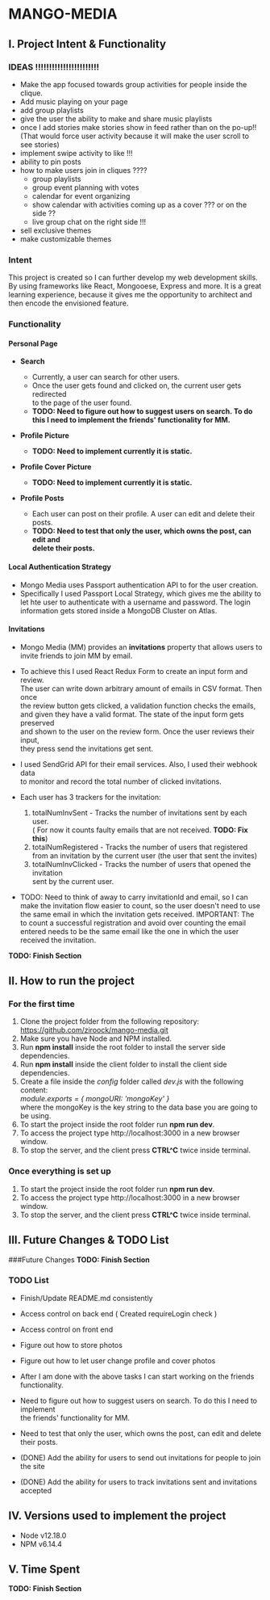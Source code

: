 # MANGO-MEDIA

## I.  Project Intent & Functionality
### IDEAS !!!!!!!!!!!!!!!!!!!!!!!
- Make the app focused towards group activities for people inside the clique.
- Add music playing on your page
- add group playlists 
- give the user the ability to make and share music playlists
- once I add stories make stories show in feed rather than on the po-up!!
  (That would force user activity because it will make the user scroll to see stories)
- implement swipe activity to like !!!
- ability to pin posts
- how to make users join in cliques ????
    - group playlists 
    - group event planning with votes
    - calendar for event organizing
    - show calendar with activities coming up as a cover ??? or on the side ??
    - live group chat on the right side !!!
- sell exclusive themes
- make customizable themes
### Intent
This project is created so I can further develop my web development skills.  
By using frameworks like React, Mongooese, Express and more. It is a great  
learning experience, because it gives me the opportunity to architect and  
then encode the envisioned feature.  
### Functionality

#### Personal Page

- **Search**
    - Currently, a user can search for other users. 
    - Once the user gets found and clicked on, the current user gets redirected   
      to the page of the user found.
    - **TODO: Need to figure out how to suggest users on search. To do this I
    need to implement the friends' functionality for MM.**

- **Profile Picture**
    - **TODO: Need to implement currently it is static.**
 
- **Profile Cover Picture**
    - **TODO: Need to implement currently it is static.**
 
- **Profile Posts**
    - Each user can post on their profile. A user can edit and delete their posts.
    - **TODO: Need to test that only the user, which owns the post, can edit and    
    delete their posts.**

#### Local Authentication Strategy
   - Mongo Media uses Passport authentication API to for the user creation.
   - Specifically I used Passport Local Strategy, which gives me the ability to
     let hte user to authenticate with a username and password. The login   
     information gets stored inside a MongoDB Cluster on Atlas.
     
#### Invitations
   - Mongo Media (MM) provides an **invitations** property that allows users to    
   invite friends to join MM by email.    
   - To achieve this I used React Redux Form to create an input form and review.   
    The user can write down arbitrary amount of emails in CSV format. Then once  
    the review button gets clicked, a validation function checks the emails,   
    and given they have a valid format. The state of the input form gets preserved   
    and shown to the user on the review form. Once the user reviews their input,    
    they press send the invitations get sent.   
   - I used SendGrid API for their email services. Also, I used their webhook data   
   to monitor and record the total number of clicked invitations.
   - Each user has 3 trackers for the invitation:
        1. totalNumInvSent - Tracks the number of invitations sent by each user.    
        ( For now it counts faulty emails that are not received. **TODO: Fix this**)
        2. totalNumRegistered - Tracks the number of users that registered from an 
        invitation by the current user (the user that sent the invites)
        3. totalNumInvClicked - Tracks the number of users that opened the invitation    
        sent by the current user.
        
   - TODO: Need to think of away to carry invitationId and email, so I can make the
     invitation flow easier to count, so the user doesn't need to use the same email
     in which the invitation gets received.
     IMPORTANT: The to count a successful registration and avoid
     over counting the email entered needs to be the same email
     like the one in which the user received the invitation.
     
     
**TODO: Finish Section**

## II. How to run the project

### For the first time
1. Clone the project folder from the following repository:   
https://github.com/ziroock/mango-media.git
2. Make sure you have Node and NPM installed.
3. Run **npm install** inside the root folder to install the server side   
dependencies.
4. Run **npm install** inside the client folder to install the client side  
dependencies.
5. Create a file inside the *config* folder called *dev.js* with the following  
 content:  
 *module.exports = { mongoURI: 'mongoKey' }*  
 where the mongoKey is the key string to the data base you are going to be using.
6. To start the project inside the root folder run **npm run dev**.
7. To access the project type http://localhost:3000 in a new browser window.
8. To stop the server, and the client press **CTRL^C** twice inside terminal. 
 
### Once everything is set up
1. To start the project inside the root folder run **npm run dev**. 
2. To access the project type http://localhost:3000 in a new browser window.
3. To stop the server, and the client press **CTRL^C** twice inside terminal. 

## III. Future Changes & TODO List

###Future Changes
**TODO: Finish Section**
### TODO List
- Finish/Update README.md consistently   
- Access control on back end ( Created requireLogin check )
- Access control on front end
- Figure out how to store photos   
- Figure out how to let user change profile and cover photos  
- After I am done with the above tasks I can start working on the friends functionality.    
- Need to figure out how to suggest users on search. To do this I need to implement   
 the friends' functionality for MM.
- Need to test that only the user, which owns the post, can edit and delete their posts.


- (DONE) Add the ability for users to send out invitations for people to join the site
- (DONE) Add the ability for users to track invitations sent and invitations accepted
## IV. Versions used to implement the project
- Node v12.18.0
- NPM v6.14.4

## V. Time Spent
**TODO: Finish Section**

